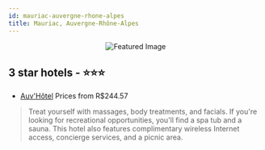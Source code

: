 ```yaml
---
id: mauriac-auvergne-rhone-alpes
title: Mauriac, Auvergne-Rhône-Alpes
---
```


<center><img src="https://i.travelapi.com/hotels/4000000/3520000/3512400/3512331/8f868293_z.jpg" alt="Featured Image" /></center>


##  3 star hotels - ⭐️⭐️⭐️

-    [Auv'Hôtel](https://us.hurb.com/hotels/mauriac/auv-hotel-JNP-JP878099?cmp=18055) Prices from R$244.57
   > Treat yourself with massages, body treatments, and facials. If you're looking for recreational opportunities, you'll find a spa tub and a sauna. This hotel also features complimentary wireless Internet access, concierge services, and a picnic area.
